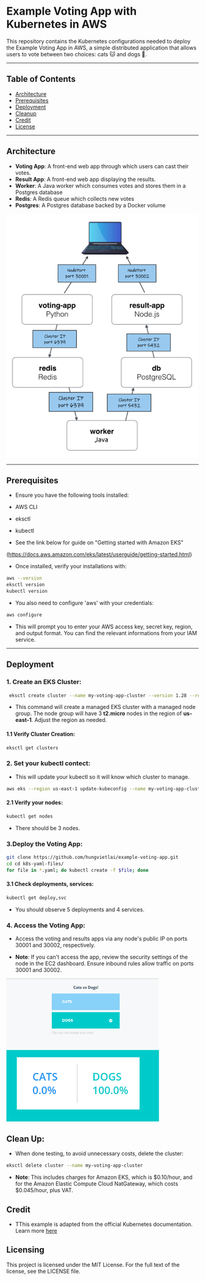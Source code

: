 # Example Voting App with Kubernetes in AWS

This repository contains the Kubernetes configurations needed to deploy the Example Voting App in AWS, a simple distributed application that allows users to vote between two choices: cats 🐱 and dogs 🐶.

---

## Table of Contents

- [Architecture](#architecture)
- [Prerequisites](#prerequisites)
- [Deployment](#deployment)
- [Cleanup](#cleanup)
- [Credit](#credit)
- [License](#license)

---

## Architecture

- **Voting App**: A front-end web app through which users can cast their votes.
- **Result App**: A front-end web app displaying the results.
- **Worker**: A Java worker which consumes votes and stores them in a Postgres database
- **Redis**: A Redis queue which collects new votes
- **Postgres**: A Postgres database backed by a Docker volume

![Architecture Diagram](https://github.com/hungvietlai/example-voting-app/blob/main/images/voting-app-architecture.png)

---

## Prerequisites

- Ensure you have the following tools installed:

- AWS CLI
- eksctl
- kubectl
- See the link below for guide on "Getting started with Amazon EKS" 

(https://docs.aws.amazon.com/eks/latest/userguide/getting-started.html)

- Once installed, verify your installations with:

```bash
aws --version
eksctl version
kubectl version
```

- You also need to configure 'aws' with your credentials:

```bash
aws configure
```
- This will prompt you to enter your AWS access key, secret key, region, and output format. You can find the relevant informations from your IAM service.

---

## Deployment

### 1. Create an EKS Cluster:

```bash
 eksctl create cluster --name my-voting-app-cluster --version 1.28 --region us-east-1 --nodegroup-name standard-workers --node-type t2.micro --nodes 3 --zones us-east-1a,us-east-1b --managed
 ```
 - This command will create a managed EKS cluster with a managed node group. The node group will have 3 **t2.micro** nodes in the region of **us-east-1**.  Adjust the region as needed.

#### 1.1 Verify Cluster Creation:

 ```bash
 eksctl get clusters
 ```
### 2. Set your **kubectl** contect:

- This will update your kubectl so it will know which cluster to manage.

```bash
aws eks --region us-east-1 update-kubeconfig --name my-voting-app-cluster
```

#### 2.1 Verify your nodes:

```bash
kubectl get nodes
```
- There should be 3 nodes.

### 3.Deploy the Voting App:

```bash
git clone https://github.com/hungvietlai/example-voting-app.git
cd cd k8s-yaml-files/
for file in *.yaml; do kubectl create -f $file; done
```
#### 3.1 Check deployments, services:

```bash
kubectl get deploy,svc
```
- You should observe 5 deployments and 4 services.

### 4. Access the Voting App:

- Access the voting and results apps via any node's public IP on ports 30001 and 30002, respectively.

- **Note**: If you can't access the app, review the security settings of the node in the EC2 dashboard. Ensure inbound rules allow traffic on ports 30001 and 30002.

<p float="left">
  <img src="https://github.com/hungvietlai/example-voting-app/blob/main/images/voting-image.png" width="400" />
  <img src="https://github.com/hungvietlai/example-voting-app/blob/main/images/result-image.png" width="400" /> 
</p>

## Clean Up:

- When done testing, to avoid unnecessary costs, delete the cluster:

```bash
eksctl delete cluster --name my-voting-app-cluster
```
- **Note**: This includes charges for Amazon EKS, which is $0.10/hour, and for the Amazon Elastic Compute Cloud NatGateway, which costs $0.045/hour, plus VAT.

## Credit

- TThis example is adapted from the official Kubernetes documentation. Learn more [here](https://kubernetes-bootcamp.wikitops.io/exercise-app/voting-app)

## Licensing 

This project is licensed under the MIT License. For the full text of the license, see the LICENSE file.